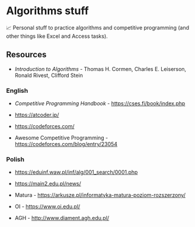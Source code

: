 # Algorithms stuff
📈 Personal stuff to practice algorithms and competitive programming (and other things like Excel and Access tasks).

## Resources

- *Introduction to Algorithms* - Thomas H. Cormen, Charles E. Leiserson, Ronald Rivest, Clifford Stein

### English

- *Competitive Programming Handbook* - https://cses.fi/book/index.php

- https://atcoder.jp/
- https://codeforces.com/
- Awesome Competitive Programming - https://codeforces.com/blog/entry/23054

### Polish

- https://eduinf.waw.pl/inf/alg/001_search/0001.php

- https://main2.edu.pl/news/
- Matura - https://arkusze.pl/informatyka-matura-poziom-rozszerzony/
- OI - https://www.oi.edu.pl/
- AGH - http://www.diament.agh.edu.pl/

